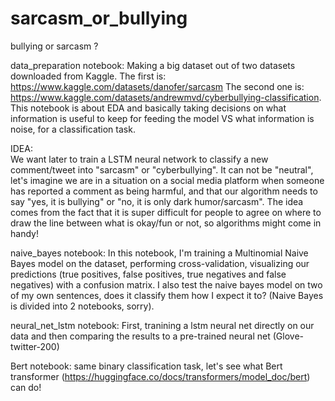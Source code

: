 # sarcasm_or_bullying

bullying or sarcasm ?


data_preparation notebook:
Making a big dataset out of two datasets downloaded from Kaggle. The first is: https://www.kaggle.com/datasets/danofer/sarcasm The second one is: https://www.kaggle.com/datasets/andrewmvd/cyberbullying-classification. This notebook is about EDA and basically taking decisions on what information is useful to keep for feeding the model VS what information is noise, for a classification task.

IDEA:  
We want later to train a LSTM neural network to classify a new comment/tweet into "sarcasm" or "cyberbullying". It can not be "neutral", let's imagine we are in a situation on a social media platform when someone has reported a comment as being harmful, and that our algorithm needs to say "yes, it is bullying" or "no, it is only dark humor/sarcasm". The idea comes from the fact that it is super difficult for people to agree on where to draw the line between what is okay/fun or not, so algorithms might come in handy!


naive_bayes notebook:
In this notebook, I'm training a Multinomial Naive Bayes model on the dataset, performing cross-validation, visualizing our predictions (true positives, false positives, true negatives and false negatives) with a confusion matrix.
I also test the naive bayes model on two of my own sentences, does it classify them how I expect it to? (Naive Bayes is divided into 2 notebooks, sorry).

neural_net_lstm notebook:
First, tranining a lstm neural net directly on our data and then comparing the results to a pre-trained neural net (Glove-twitter-200)

Bert notebook:
same binary classification task, let's see what Bert transformer (https://huggingface.co/docs/transformers/model_doc/bert) can do!

